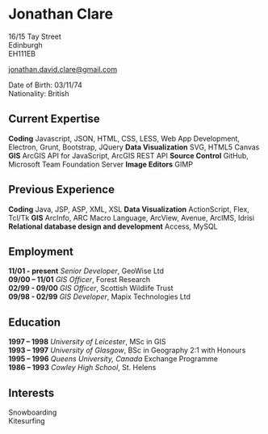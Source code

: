 # Jonathan Clare

16/15 Tay Street  
Edinburgh  
EH111EB

jonathan.david.clare@gmail.com

Date of Birth: 03/11/74  
Nationality: British

## Current Expertise

**Coding** Javascript, JSON, HTML, CSS, LESS, Web App Development, Electron, Grunt, Bootstrap, JQuery
**Data Visualization** SVG, HTML5 Canvas
**GIS** ArcGIS API for JavaScript, ArcGIS REST API
**Source Control** GitHub, Microsoft Team Foundation Server
**Image Editors** GIMP

## Previous Experience

**Coding** Java, JSP, ASP, XML, XSL 
**Data Visualization** ActionScript, Flex, Tcl/Tk
**GIS**  ArcInfo, ARC Macro Language, ArcView, Avenue, ArcIMS, Idrisi 
**Relational database design and development** Access, MySQL

## Employment

**11/01 - present** *Senior Developer*, GeoWise Ltd  
**09/00 – 11/01** *GIS Officer*, Forest Research  
**02/99 - 09/00** *GIS Officer*, Scottish Wildlife Trust   
**09/98 - 02/99** *GIS Developer*, Mapix Technologies Ltd

## Education

**1997 – 1998** *University of Leicester*, MSc in GIS    
**1993 – 1997** *University of Glasgow*, BSc in Geography 2:1 with Honours    
**1995 – 1996** *Queens University, Canada* Exchange Programme  
**1986 – 1993** *Cowley High School*, St. Helens

## Interests
Snowboarding  
Kitesurfing 